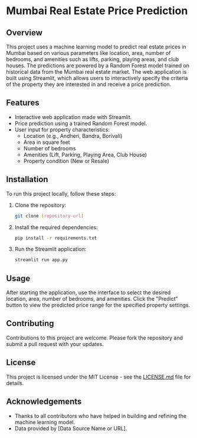 
# Mumbai Real Estate Price Prediction

## Overview
This project uses a machine learning model to predict real estate prices in Mumbai based on various parameters like location, area, number of bedrooms, and amenities such as lifts, parking, playing areas, and club houses. The predictions are powered by a Random Forest model trained on historical data from the Mumbai real estate market. The web application is built using Streamlit, which allows users to interactively specify the criteria of the property they are interested in and receive a price prediction.

## Features
- Interactive web application made with Streamlit.
- Price prediction using a trained Random Forest model.
- User input for property characteristics:
  - Location (e.g., Andheri, Bandra, Borivali)
  - Area in square feet
  - Number of bedrooms
  - Amenities (Lift, Parking, Playing Area, Club House)
  - Property condition (New or Resale)

## Installation
To run this project locally, follow these steps:
1. Clone the repository:
   ```bash
   git clone [repository-url]
   ```
2. Install the required dependencies:
   ```bash
   pip install -r requirements.txt
   ```
3. Run the Streamlit application:
   ```bash
   streamlit run app.py
   ```

## Usage
After starting the application, use the interface to select the desired location, area, number of bedrooms, and amenities. Click the "Predict" button to view the predicted price range for the specified property settings.

## Contributing
Contributions to this project are welcome. Please fork the repository and submit a pull request with your updates.

## License
This project is licensed under the MIT License - see the [LICENSE.md](LICENSE) file for details.

## Acknowledgements
- Thanks to all contributors who have helped in building and refining the machine learning model.
- Data provided by [Data Source Name or URL].

